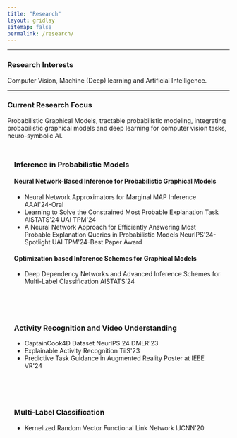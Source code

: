 ```yaml
---
title: "Research"
layout: gridlay
sitemap: false
permalink: /research/
---
```


<style>
.jumbotron{
    padding:3%;
    padding-bottom:10px;
    padding-top:10px;
    margin-top:10px;
    margin-bottom:30px;
}
</style>
<link rel="stylesheet" href="{{ '/assets/css/responsive.css' | relative_url }}">

---

### **Research Interests**

Computer Vision, Machine (Deep) learning and Artificial Intelligence.

---

### **Current Research Focus**

Probabilistic Graphical Models, tractable probabilistic modeling, integrating probabilistic graphical models and deep learning for computer vision tasks, neuro-symbolic AI.

<div class="jumbotron">

### **Inference in Probabilistic Models**

<div class="research-area">

#### Neural Network-Based Inference for Probabilistic Graphical Models

- Neural Network Approximators for Marginal MAP Inference <span class="badge bg-success">AAAI'24-Oral</span>
- Learning to Solve the Constrained Most Probable Explanation Task <span class="badge bg-primary">AISTATS'24</span> <span class="badge bg-primary">UAI TPM'24</span>
- A Neural Network Approach for Efficiently Answering Most Probable Explanation Queries in Probabilistic Models <span class="badge bg-success">NeurIPS'24-Spotlight</span> <span class="badge bg-success">UAI TPM'24-Best Paper Award</span>

</div>

<div class="research-area">

#### Optimization based Inference Schemes for Graphical Models

- Deep Dependency Networks and Advanced Inference Schemes for Multi-Label Classification <span class="badge bg-primary">AISTATS'24</span>

</div>
</div>

<div class="jumbotron">

### **Activity Recognition and Video Understanding**

<div class="research-area">


- CaptainCook4D Dataset <span class="badge bg-primary">NeurIPS'24</span> <span class="badge bg-primary">DMLR'23</span>
- Explainable Activity Recognition <span class="badge bg-primary">TiiS'23</span>
- Predictive Task Guidance in Augmented Reality <span class="badge bg-primary">Poster at IEEE VR'24</span>

</div>
</div>

<div class="jumbotron">

### **Multi-Label Classification**

<div class="research-area">


- Kernelized Random Vector Functional Link Network <span class="badge bg-primary">IJCNN'20</span>

</div>
</div>

